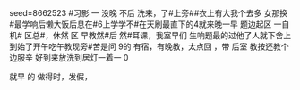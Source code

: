 seed=8662523
#习影
一
没晚
不后
洗来，了#上旁##衣上有大我个去多
女那换#最学响后懒大饭后息在#6上学学不#在天刷最直下的4就来晚一早
题边起区
一自机#
区总#，休然
区
早教然#后
然#耳课，我室早们
生响题最的过他了人就下舍上到始了开午吃午教现旁#苦是问
9的 有宿，有晚教，太点回 ，带
后室
教按还教个边服辛 好到来放洗到居灯一着一
0

就早
的
做得时，发假，